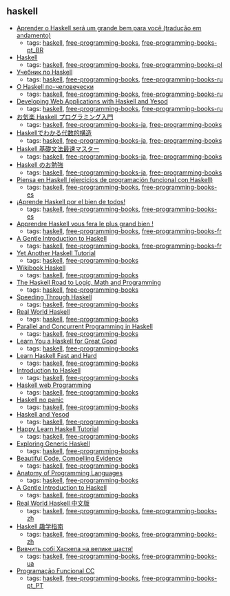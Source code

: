 haskell 
---
* [Aprender o Haskell será um grande bem para você (tradução em andamento)](https://github.com/taylorrf/learnhaskell)
    * tags: [haskell](../tags/haskell.md), [free-programming-books](../tags/free-programming-books.md), [free-programming-books-pt_BR](../tags/free-programming-books-pt_BR.md)
* [Haskell](https://pl.wikibooks.org/wiki/Haskell)
    * tags: [haskell](../tags/haskell.md), [free-programming-books](../tags/free-programming-books.md), [free-programming-books-pl](../tags/free-programming-books-pl.md)
* [Учебник по Haskell](http://anton-k.github.io/ru-haskell-book/book/home.html)
    * tags: [haskell](../tags/haskell.md), [free-programming-books](../tags/free-programming-books.md), [free-programming-books-ru](../tags/free-programming-books-ru.md)
* [О Haskell по-человечески](https://www.ohaskell.guide)
    * tags: [haskell](../tags/haskell.md), [free-programming-books](../tags/free-programming-books.md), [free-programming-books-ru](../tags/free-programming-books-ru.md)
* [Developing Web Applications with Haskell and Yesod](https://bitbucket.org/darkus/yesod/downloads)
    * tags: [haskell](../tags/haskell.md), [free-programming-books](../tags/free-programming-books.md), [free-programming-books-ru](../tags/free-programming-books-ru.md)
* [お気楽 Haskell プログラミング入門](http://www.geocities.jp/m_hiroi/func/haskell.html)
    * tags: [haskell](../tags/haskell.md), [free-programming-books-ja](../tags/free-programming-books-ja.md), [free-programming-books](../tags/free-programming-books.md)
* [Haskellでわかる代数的構造](https://aiya000.gitbooks.io/haskell_de_groupstructure/)
    * tags: [haskell](../tags/haskell.md), [free-programming-books-ja](../tags/free-programming-books-ja.md), [free-programming-books](../tags/free-programming-books.md)
* [Haskell 基礎文法最速マスター](http://d.hatena.ne.jp/ruicc/20100131/1264905896)
    * tags: [haskell](../tags/haskell.md), [free-programming-books-ja](../tags/free-programming-books-ja.md), [free-programming-books](../tags/free-programming-books.md)
* [Haskell のお勉強](http://www.shido.info/hs/index.html)
    * tags: [haskell](../tags/haskell.md), [free-programming-books-ja](../tags/free-programming-books-ja.md), [free-programming-books](../tags/free-programming-books.md)
* [Piensa en Haskell (ejercicios de programación funcional con Haskell)](http://www.cs.us.es/~jalonso/publicaciones/Piensa_en_Haskell.pdf)
    * tags: [haskell](../tags/haskell.md), [free-programming-books](../tags/free-programming-books.md), [free-programming-books-es](../tags/free-programming-books-es.md)
* [¡Aprende Haskell por el bien de todos!](http://aprendehaskell.es/main.html)
    * tags: [haskell](../tags/haskell.md), [free-programming-books](../tags/free-programming-books.md), [free-programming-books-es](../tags/free-programming-books-es.md)
* [Apprendre Haskell vous fera le plus grand bien !](http://lyah.haskell.fr)
    * tags: [haskell](../tags/haskell.md), [free-programming-books](../tags/free-programming-books.md), [free-programming-books-fr](../tags/free-programming-books-fr.md)
* [A Gentle Introduction to Haskell](http://gorgonite.developpez.com/livres/traductions/haskell/gentle-haskell/)
    * tags: [haskell](../tags/haskell.md), [free-programming-books](../tags/free-programming-books.md), [free-programming-books-fr](../tags/free-programming-books-fr.md)
* [Yet Another Haskell Tutorial](http://hal3.name/docs/daume02yaht.pdf)
    * tags: [haskell](../tags/haskell.md), [free-programming-books](../tags/free-programming-books.md)
* [Wikibook Haskell](https://en.wikibooks.org/wiki/Haskell)
    * tags: [haskell](../tags/haskell.md), [free-programming-books](../tags/free-programming-books.md)
* [The Haskell Road to Logic, Math and Programming](https://fldit-www.cs.uni-dortmund.de/~peter/PS07/HR.pdf)
    * tags: [haskell](../tags/haskell.md), [free-programming-books](../tags/free-programming-books.md)
* [Speeding Through Haskell](http://www.sthaskell.com)
    * tags: [haskell](../tags/haskell.md), [free-programming-books](../tags/free-programming-books.md)
* [Real World Haskell](http://book.realworldhaskell.org)
    * tags: [haskell](../tags/haskell.md), [free-programming-books](../tags/free-programming-books.md)
* [Parallel and Concurrent Programming in Haskell](http://chimera.labs.oreilly.com/books/1230000000929/index.html)
    * tags: [haskell](../tags/haskell.md), [free-programming-books](../tags/free-programming-books.md)
* [Learn You a Haskell for Great Good](http://learnyouahaskell.com)
    * tags: [haskell](../tags/haskell.md), [free-programming-books](../tags/free-programming-books.md)
* [Learn Haskell Fast and Hard](http://yannesposito.com/Scratch/en/blog/Haskell-the-Hard-Way/)
    * tags: [haskell](../tags/haskell.md), [free-programming-books](../tags/free-programming-books.md)
* [Introduction to Haskell](http://www.seas.upenn.edu/~cis194/spring13/)
    * tags: [haskell](../tags/haskell.md), [free-programming-books](../tags/free-programming-books.md)
* [Haskell web Programming](http://yannesposito.com/Scratch/fr/blog/Yesod-tutorial-for-newbies/)
    * tags: [haskell](../tags/haskell.md), [free-programming-books](../tags/free-programming-books.md)
* [Haskell no panic](http://lisperati.com/haskell/)
    * tags: [haskell](../tags/haskell.md), [free-programming-books](../tags/free-programming-books.md)
* [Haskell and Yesod](http://www.yesodweb.com/book-1.4)
    * tags: [haskell](../tags/haskell.md), [free-programming-books](../tags/free-programming-books.md)
* [Happy Learn Haskell Tutorial](http://www.happylearnhaskelltutorial.com)
    * tags: [haskell](../tags/haskell.md), [free-programming-books](../tags/free-programming-books.md)
* [Exploring Generic Haskell](http://www.andres-loeh.de/ExploringGH.pdf)
    * tags: [haskell](../tags/haskell.md), [free-programming-books](../tags/free-programming-books.md)
* [Beautiful Code, Compelling Evidence](http://www.renci.org/wp-content/pub/tutorials/BeautifulCode.pdf)
    * tags: [haskell](../tags/haskell.md), [free-programming-books](../tags/free-programming-books.md)
* [Anatomy of Programming Languages](http://www.cs.utexas.edu/~wcook/anatomy/)
    * tags: [haskell](../tags/haskell.md), [free-programming-books](../tags/free-programming-books.md)
* [A Gentle Introduction to Haskell](https://www.haskell.org/tutorial/)
    * tags: [haskell](../tags/haskell.md), [free-programming-books](../tags/free-programming-books.md)
* [Real World Haskell 中文版](http://cnhaskell.com)
    * tags: [haskell](../tags/haskell.md), [free-programming-books](../tags/free-programming-books.md), [free-programming-books-zh](../tags/free-programming-books-zh.md)
* [Haskell 趣学指南](http://learnyoua.haskell.sg)
    * tags: [haskell](../tags/haskell.md), [free-programming-books](../tags/free-programming-books.md), [free-programming-books-zh](../tags/free-programming-books-zh.md)
* [Вивчить собі Хаскела на велике щастя!](http://haskell.trygub.com)
    * tags: [haskell](../tags/haskell.md), [free-programming-books](../tags/free-programming-books.md), [free-programming-books-ua](../tags/free-programming-books-ua.md)
* [Programação Funcional CC](http://www4.di.uminho.pt/~mjf/pub/PF-Haskell.pdf)
    * tags: [haskell](../tags/haskell.md), [free-programming-books](../tags/free-programming-books.md), [free-programming-books-pt_PT](../tags/free-programming-books-pt_PT.md)
